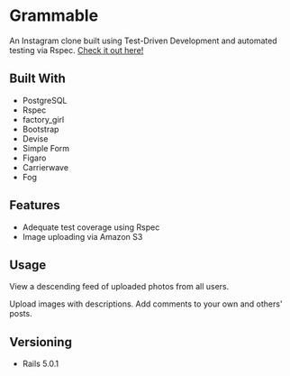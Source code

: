 # Grammable

An Instagram clone built using Test-Driven Development and automated testing via Rspec. [Check it out here!](https://grammable-haley-mnatzaganian.herokuapp.com/)

## Built With

* PostgreSQL
* Rspec
* factory_girl
* Bootstrap
* Devise
* Simple Form
* Figaro
* Carrierwave
* Fog

## Features

* Adequate test coverage using Rspec
* Image uploading via Amazon S3

## Usage

View a descending feed of uploaded photos from all users.

Upload images with descriptions. Add comments to your own and others' posts.

## Versioning

* Rails 5.0.1
